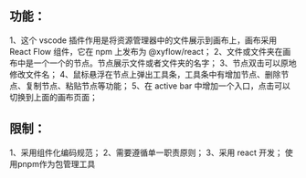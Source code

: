 ## 功能：

1、这个 vscode 插件作用是将资源管理器中的文件展示到画布上，画布采用 React Flow 组件，它在 npm 上发布为 @xyflow/react；
2、文件或文件夹在画布中是一个一个的节点。节点展示文件或者文件夹的名字；
3、节点双击可以原地修改文件名；
4、鼠标悬浮在节点上弹出工具条，工具条中有增加节点、删除节点、复制节点、粘贴节点等功能；
5、在 active bar 中增加一个入口，点击可以切换到上面的画布页面；

## 限制：

1、采用组件化编码规范；
2、需要遵循单一职责原则；
3、采用 react 开发；
使用pnpm作为包管理工具
